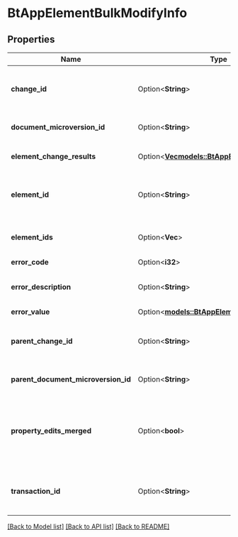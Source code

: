 # BtAppElementBulkModifyInfo

## Properties

Name | Type | Description | Notes
------------ | ------------- | ------------- | -------------
**change_id** | Option<**String**> | The latest change id for the element, after the edit was committed. Deprecated in favor of elementChangeResults. | [optional]
**document_microversion_id** | Option<**String**> | The latest change id for the document, after the edit was committed. | [optional]
**element_change_results** | Option<[**Vec<models::BtAppElementModifyInfo>**](BTAppElementModifyInfo.md)> | The results of editing each element affected by the edit. | [optional]
**element_id** | Option<**String**> | The id of the edited element, if a single element was edited. Deprecated in favor of elementChangeResults. | [optional]
**element_ids** | Option<**Vec<String>**> | The ids of the edited elements. Deprecated in favor of elementChangeResults. | [optional]
**error_code** | Option<**i32**> | `0: OK (healthy) | 1: INFO | 2: WARNING | 3: ERROR (dangling or view generation call failed) | 4: UNKNOWN` | [optional]
**error_description** | Option<**String**> | A human-readable value for the error that occurred, if one occurred. | [optional]
**error_value** | Option<[**models::BtAppElementErrorCode**](BTAppElementErrorCode.md)> |  | [optional]
**parent_change_id** | Option<**String**> | The latest change id for the element, before the edit was made. Deprecated in favor of elementChangeResults. | [optional]
**parent_document_microversion_id** | Option<**String**> | The latest change id for the document, before the edit was made. | [optional]
**property_edits_merged** | Option<**bool**> | Whether the properties of any edited application element were changed after the transaction was created. Deprecated in favor of elementChangeResults. | [optional]
**transaction_id** | Option<**String**> | The id of the transaction in which the edit was applied. Deprecated in favor of elementChangeResults. | [optional]

[[Back to Model list]](../README.md#documentation-for-models) [[Back to API list]](../README.md#documentation-for-api-endpoints) [[Back to README]](../README.md)


